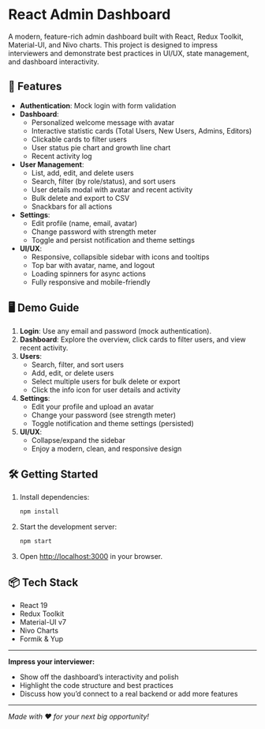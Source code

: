 # React Admin Dashboard

A modern, feature-rich admin dashboard built with React, Redux Toolkit, Material-UI, and Nivo charts. This project is designed to impress interviewers and demonstrate best practices in UI/UX, state management, and dashboard interactivity.

## 🚀 Features

- **Authentication**: Mock login with form validation
- **Dashboard**:
  - Personalized welcome message with avatar
  - Interactive statistic cards (Total Users, New Users, Admins, Editors)
  - Clickable cards to filter users
  - User status pie chart and growth line chart
  - Recent activity log
- **User Management**:
  - List, add, edit, and delete users
  - Search, filter (by role/status), and sort users
  - User details modal with avatar and recent activity
  - Bulk delete and export to CSV
  - Snackbars for all actions
- **Settings**:
  - Edit profile (name, email, avatar)
  - Change password with strength meter
  - Toggle and persist notification and theme settings
- **UI/UX**:
  - Responsive, collapsible sidebar with icons and tooltips
  - Top bar with avatar, name, and logout
  - Loading spinners for async actions
  - Fully responsive and mobile-friendly

## 🖥️ Demo Guide

1. **Login**: Use any email and password (mock authentication).
2. **Dashboard**: Explore the overview, click cards to filter users, and view recent activity.
3. **Users**:
   - Search, filter, and sort users
   - Add, edit, or delete users
   - Select multiple users for bulk delete or export
   - Click the info icon for user details and activity
4. **Settings**:
   - Edit your profile and upload an avatar
   - Change your password (see strength meter)
   - Toggle notification and theme settings (persisted)
5. **UI/UX**:
   - Collapse/expand the sidebar
   - Enjoy a modern, clean, and responsive design

## 🛠️ Getting Started

1. Install dependencies:
   ```bash
   npm install
   ```
2. Start the development server:
   ```bash
   npm start
   ```
3. Open [http://localhost:3000](http://localhost:3000) in your browser.

## 📦 Tech Stack
- React 19
- Redux Toolkit
- Material-UI v7
- Nivo Charts
- Formik & Yup

---

**Impress your interviewer:**
- Show off the dashboard’s interactivity and polish
- Highlight the code structure and best practices
- Discuss how you’d connect to a real backend or add more features

---

*Made with ❤️ for your next big opportunity!*
